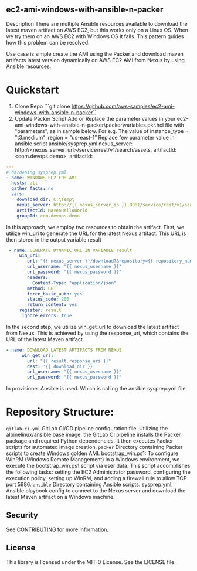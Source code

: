 ## ec2-ami-windows-with-ansible-n-packer

Description
There are multiple Ansible resources available to download the latest maven artifact on AWS EC2, but this works only on a Linux OS. When we try them on an AWS EC2 with Windows OS it fails. This pattern guides how this problem can be resolved.

Use case is simple create the AMI using the Packer and  download maven artifacts latest version dynamically on AWS EC2 AMI from Nexus by using Ansible resources.

# Quickstart
1. Clone Repo
    ```git clone https://github.com/aws-samples/ec2-ami-windows-with-ansible-n-packer``
2. Update Packer Script
Add or Replace the parameter values in your ec2-ami-windows-with-ansible-n-packer\packer\variables.pkr.hcl file with "parameters", as in sample below. For e.g. The value of instance_type = "t3.medium“  region = "us-east-1”
Replace few parameter value in ansible script ansible/sysprep.yml nexus_server: http://<nexus_server_url>/service/rest/v1/search/assets, artifactId: <com.devops.demo>,  artifactId: <MavenHelloWorld>

```yaml
---
# hardening sysprep.yml
- name: WINDOWS EC2 FOR AMI	
  hosts: all
  gather_facts: no
  vars:
    download_dir: C:\Temp\
    nexus_server: http://{{ nexus_server_ip }}:8081/service/rest/v1/search/assets
    artifactId: MavenHelloWorld
    groupId: com.devops.demo
```   
In this approach, we employ two resources to obtain the artifact. First, we utilize win_uri to generate the URL for the latest Nexus artifact. This URL is then stored in the output variable result
```yaml
 - name: GENERATE DYNAMIC URL IN VARIABLE result
     win_uri:
        url: "{{ nexus_server }}/download?&repository={{ repository_name }}&maven.groupId={{ groupId }}&maven.artifactId={{ artifactId }}&maven.extension=jar&sort=version"
        url_username: "{{ nexus_username }}"
        url_password: "{{ nexus_password }}"
        headers:
          Content-Type: "application/json"
        method: GET
        force_basic_auth: yes
        status_code: 200
        return_content: yes
     register: result
      ignore_errors: true
```
In the second step, we utilize win_get_url to download the latest artifact from Nexus. This is achieved by using the response_uri, which contains the URL of the latest Maven artifact.
```yaml
- name: DOWNLOAD LATEST ARTIFACTS FROM NEXUS
      win_get_url:
        url: "{{ result.response_uri }}"
        dest: '{{ download_dir }}'
        url_username: "{{ nexus_username }}"
        url_password: "{{ nexus_password }}"
```

In provisioner Ansible is used. Which is calling the ansible sysprep.yml file
# Repository Structure:
```gitlab-ci.yml``` GitLab CI/CD pipeline configuration file.
Utilizing the alpinelinux/ansible base image, the GitLab CI pipeline installs the Packer package and required Python dependencies. It then executes Packer scripts for automated image creation.
```packer``` Directory containing Packer scripts to create Windows golden AMI.
bootstrap_win.ps1: To configure WinRM (Windows Remote Management) in a Windows environment, we  execute the bootstrap_win.ps1 script via user data. This script accomplishes the following tasks: setting the EC2 Administrator password, configuring the execution policy, setting up WinRM, and adding a firewall rule to allow TCP port 5986.
```ansible``` Directory containing Ansible scripts.
        sysprep.yml: Ansible playbook config to connect to the Nexus server and download the latest Maven artifact on a Windows machine.
## Security

See [CONTRIBUTING](CONTRIBUTING.md#security-issue-notifications) for more information.

## License

This library is licensed under the MIT-0 License. See the LICENSE file.

